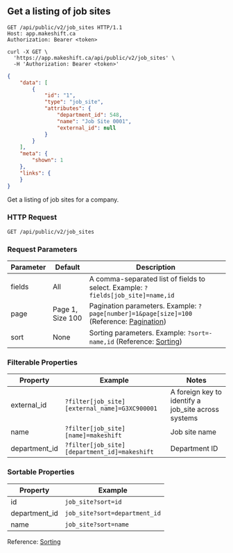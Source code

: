## Get a listing of job sites

```http
GET /api/public/v2/job_sites HTTP/1.1
Host: app.makeshift.ca
Authorization: Bearer <token>
```

```shell
curl -X GET \
  'https://app.makeshift.ca/api/public/v2/job_sites' \
  -H 'Authorization: Bearer <token>'
```

```json
{
    "data": [
        {
            "id": "1",
            "type": "job_site",
            "attributes": {
                "department_id": 548,
                "name": "Job Site 0001",
                "external_id": null
            }
        }
    ],
    "meta": {
        "shown": 1
    },
    "links": {
    }
}
```


Get a listing of job sites for a company.

### HTTP Request

`GET /api/public/v2/job_sites`

### Request Parameters

Parameter | Default | Description
--------- | ------- | -----------
fields | All | A comma-separated list of fields to select. Example: `?fields[job_site]=name,id`
page | Page 1, Size 100 | Pagination parameters. Example: `?page[number]=1&page[size]=100` (Reference: <a href='#pagination'>Pagination</a>)
sort | None | Sorting parameters. Example: `?sort=-name,id` (Reference: <a href='#sorting'>Sorting</a>)

### Filterable Properties

Property | Example | Notes
-------- | ------- | -----
external_id | `?filter[job_site][external_name]=G3XC900001` | A foreign key to identify a job_site across systems
name | `?filter[job_site][name]=makeshift` | Job site name
department_id | `?filter[job_site][department_id]=makeshift` | Department ID

### Sortable Properties

Property | Example
-------- | -------
id | `job_site?sort=id`
department_id | `job_site?sort=department_id`
name | `job_site?sort=name`

Reference: <a href='#sorting'>Sorting</a>
